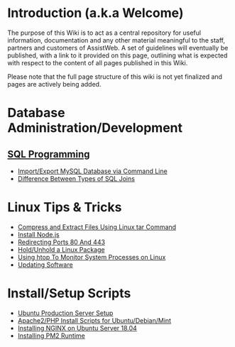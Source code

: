 <!-- TITLE: Home -->
<!-- SUBTITLE: The official AssistWeb Wiki -->

# Introduction (a.k.a Welcome)
The purpose of this Wiki is to act as a central repository for useful information, documentation and any other material meaningful to the staff, partners and customers of AssistWeb. A set of guidelines will eventually be published, with a link to it provided on this page, outlining what is expected with respect to the content of all pages published in this Wiki.

Please note that the full page structure of this wiki is not yet finalized and pages are actively being added.

# Database Administration/Development

## [SQL Programming](https://wiki.assistweb.co/sql-programming)

* [Import/Export MySQL Database via Command Line](/sql-programming/import-export-mysql-database-via-command-line "view page")
* [Difference Between Types of SQL Joins](/sql-programming/difference-between-types-of-sql-joins "view page")

# Linux Tips & Tricks
* [Compress and Extract Files Using Linux tar Command](/linux-tips-tricks/compress-extract-files-using-linux-tar-command)
* [Install Node.js](/linux-tips-tricks/install-node-js)
* [Redirecting Ports 80 And 443](/linux-tips-tricks/redirecting-ports-80-and-443)
* [Hold/Unhold a Linux Package](/linux-tips-tricks/hold-and-unhold-package)
* [Using htop To Monitor System Processes on Linux](/linux-tips-tricks/using-htop-to-monitor-system-processes-on-linux)
* [Updating Software](/linux-tips-tricks/updating-software)

# Install/Setup Scripts
* [Ubuntu Production Server Setup](/install-setup-scripts#ubuntu-production-server-setup)
* [Apache2/PHP Install Scripts for Ubuntu/Debian/Mint](/install-setup-scripts#apache-2-php-install-scripts-for-ubuntu-debian-mint)
* [Installing NGINX on Ubuntu Server 18.04](/install-setup-scripts/install-nginx-server)
* [Installing PM2 Runtime](/install-setup-scripts/install-pm-2)